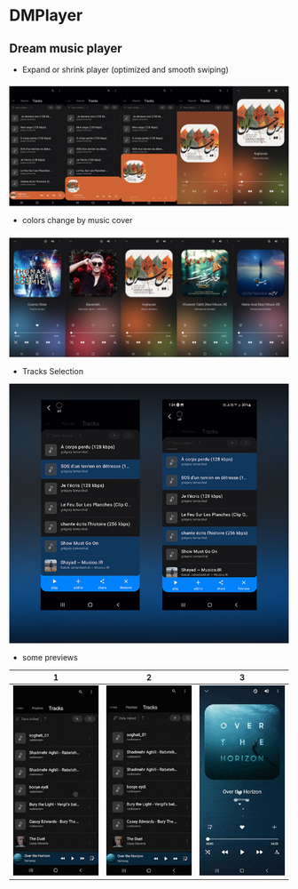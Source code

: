 # DMPlayer
 ## Dream music player 
 
 - Expand or shrink player  (optimized and smooth swiping)
 <img src="https://github.com/aliHosseinNezhad/DMPlayer_public/blob/master/images/crossfade.jpg" width ="865">
 
 - colors change by music cover
 <img src="https://github.com/aliHosseinNezhad/DMPlayer_public/blob/master/images/colorchange.jpg" width ="865">
 
 - Tracks Selection
 <img src="https://github.com/aliHosseinNezhad/DMPlayer_public/blob/master/images/selection.jpg">
 
 
 
 - some previews

|  1  | 2 | 3 |
| ------------- | ------------- | ------------- | 
| <img src="https://github.com/aliHosseinNezhad/MyWorksPresents/blob/main/res/dmplayer/player.gif" width="250px">  | <img src="https://github.com/aliHosseinNezhad/MyWorksPresents/blob/main/res/dmplayer/horizontalpager.gif" width="250px">  |  <img src="https://github.com/aliHosseinNezhad/MyWorksPresents/blob/main/res/dmplayer/hearteffect.gif" width="250px">  |


